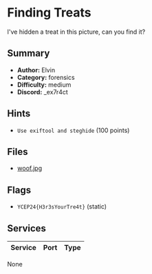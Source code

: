 # Finding Treats
I've hidden a treat in this picture, can you find it?

## Summary
- **Author:** Elvin
- **Category:** forensics
- **Difficulty:** medium
- **Discord:** _ex7r4ct

## Hints
- `Use exiftool and steghide` (100 points)

## Files
- [woof.jpg](dist/woof.jpg)

## Flags
- `YCEP24{H3r3sYourTre4t}` (static)

## Services
| Service | Port | Type |
| ------- | ---- | ---- |
None
